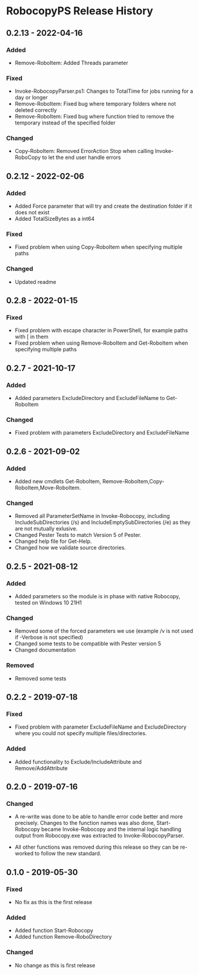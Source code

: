 # RobocopyPS Release History

## 0.2.13 - 2022-04-16

### Added

* Remove-RoboItem: Added Threads parameter

### Fixed

* Invoke-RobocopyParser.ps1: Changes to TotalTime for jobs running for a day or longer
* Remove-RoboItem: Fixed bug where temporary folders where not deleted correctly
* Remove-RoboItem: Fixed bug where function tried to remove the temporary instead of the specified folder

### Changed
* Copy-RoboItem: Removed ErrorAction Stop when calling Invoke-RoboCopy to let the end user handle errors

## 0.2.12 - 2022-02-06

### Added

* Added Force parameter that will try and create the destination folder if it does not exist
* Added TotalSizeBytes as a int64

### Fixed

* Fixed problem when using Copy-RoboItem when specifying multiple paths

### Changed

* Updated readme

## 0.2.8 - 2022-01-15

### Fixed

* Fixed problem with escape character in PowerShell, for example paths with [ in them
* Fixed problem when using Remove-RoboItem and Get-RoboItem when specifying multiple paths

## 0.2.7 - 2021-10-17

### Added

* Added parameters ExcludeDirectory and ExcludeFileName to Get-RoboItem

### Changed

* Fixed problem with parameters ExcludeDirectory and ExcludeFileName


## 0.2.6 - 2021-09-02

### Added

* Added new cmdlets Get-RoboItem, Remove-RoboItem,Copy-RoboItem,Move-RoboItem.

### Changed

* Removed all ParameterSetName in Invoke-Robocopy, including IncludeSubDirectories (/s) and IncludeEmptySubDirectories (/e) as they are not mutually exlusive.
* Changed Pester Tests to match Version 5 of Pester.
* Changed help file for Get-Help.
* Changed how we validate source directories.

## 0.2.5 - 2021-08-12

### Added

* Added parameters so the module is in phase with native Robocopy, tested on Windows 10 21H1

### Changed

* Removed some of the forced parameters we use (example /v is not used if -Verbose is not specified)
* Changed some tests to be compatible with Pester version 5
* Changed documentation

### Removed

* Removed some tests


## 0.2.2 - 2019-07-18

### Fixed

* Fixed problem with parameter ExcludeFileName and ExcludeDirectory where you could not specify multiple files/directories.

### Added

* Added functionality to Exclude/IncludeAttribute and Remove/AddAttribute


## 0.2.0 - 2019-07-16

### Changed

* A re-write was done to be able to handle error code better and more precisely. Changes to the function names was also done, Start-Robocopy became Invoke-Robocopy and the internal logic handling output from Robocopy.exe was extracted to Invoke-RobocopyParser.

* All other functions was removed during this release so they can be re-worked to follow the new standard.

## 0.1.0 - 2019-05-30

### Fixed

* No fix as this is the first release

### Added

* Added function Start-Robocopy
* Added function Remove-RoboDirectory

### Changed

* No change as this is first release